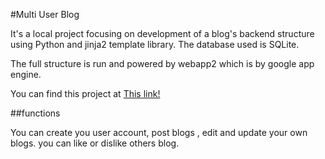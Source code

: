 #Multi User Blog

It's a local project focusing on development of a blog's backend structure using
Python and jinja2 template library. The database used is SQLite.

The full structure is run and powered by webapp2 which is by google app engine.

You can find this project at [This link!](https://rot13-148421.appspot.com/blog)

##functions

You can create you user account, post blogs , edit and update your own blogs.
you can like or dislike others blog.
